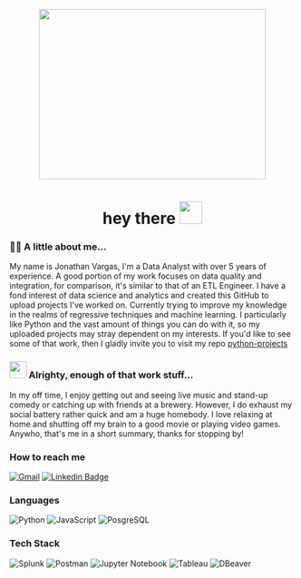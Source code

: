 <p align="center"><img src="https://media.giphy.com/media/dWesBcTLavkZuG35MI/giphy.gif" width="400" height="300"  /></p>

<h1 align="center">hey there <img src="https://media.giphy.com/media/hvRJCLFzcasrR4ia7z/giphy.gif" width="40"></h1>

### :man_technologist: A little about me...

My name is Jonathan Vargas, I'm a Data Analyst with over 5 years of experience. A good portion of my work focuses on data quality and integration, for comparison, it's similar to that of an ETL Engineer. I have a fond interest of data science and analytics and created this GitHub to upload projects I've worked on. Currently trying to improve my knowledge in the realms of regressive techniques and machine learning. I particularly like Python and the vast amount of things you can do with it, so my uploaded projects may stray dependent on my interests. If you'd like to see some of that work, then I gladly invite you to visit my repo [python-projects](https://github.com/jon-vargas/python-projects)

### <img src="https://media.giphy.com/media/CUFI9TxYuPjAH3m9Rs/giphy.gif" width="30"> Alrighty, enough of that work stuff... 

In my off time, I enjoy getting out and seeing live music and stand-up comedy or catching up with friends at a brewery. However, I do exhaust my social battery rather quick and am a huge homebody. I love relaxing at home and shutting off my brain to a good movie or playing video games. Anywho, that's me in a short summary, thanks for stopping by! 

### How to reach me
[![Gmail](https://img.shields.io/badge/Gmail-D14836?&logoColor=white)](mailto:jonvargas157@gmail.com)
[![Linkedin Badge](https://img.shields.io/badge/LinkedIn-0077B5?&logo=linkedin&logoColor=white)](https://www.linkedin.com/in/jonvargas157)


### Languages

![Python](https://img.shields.io/badge/-Python-000?&logo=Python)
![JavaScript](https://img.shields.io/badge/-JavaScript-000?&logo=JavaScript)
![PosgreSQL](https://img.shields.io/badge/-SQL-000?&logo=PostgreSQL)


### Tech Stack

![Splunk](https://img.shields.io/badge/splunk-%23000000.svg?&logo=Splunk)
![Postman](https://img.shields.io/badge/Postman-FF6C37?&logo=postman&logoColor=white)
![Jupyter Notebook](https://img.shields.io/badge/jupyter-%23FA0F00.svg?&logo=jupyter&logoColor=white)
![Tableau](https://img.shields.io/badge/tableau-navy?&logo=tableau&logoColor=white)
![DBeaver](https://custom-icon-badges.demolab.com/badge/-Dbeaver-372923?logo=dbeaver)

<!--
**jon-vargas/jon-vargas** is a ✨ _special_ ✨ repository because its `README.md` (this file) appears on your GitHub profile.

Here are some ideas to get you started:

- 🔭 I’m currently working on ...
- 🌱 I’m currently learning ...
- 👯 I’m looking to collaborate on ...
- 🤔 I’m looking for help with ...
- 💬 Ask me about ...
- 📫 How to reach me: ...
- 😄 Pronouns: ...
- ⚡ Fun fact: ...
-->
